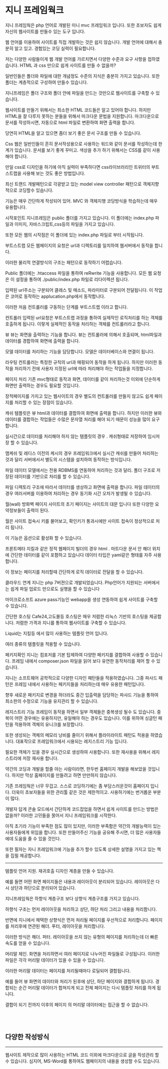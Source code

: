 # 지니 프레임웍크

지니 프레임웍은 php 언어로 개발된 미니 mvc 프레임워크 입니다. 또한 초보자도 쉽게 자신의 웹사이트를 만들수 있는 도구 입니다.

웹 언어를 이용하여 사이트를 직접 개발하는 것은 쉽지 않습니다. 개발 언어에 대해서 충분히 알고 있고. 경험있는 코딩 실력이 필요합니다.

저는 다양한 사람들이게 웹 개발 언어를 가르치면서 다양한 수준과 요구 사항을 접하였습니다.
HTML 과 css 만으로 쉽게 사이트를 만들 수 없을까? 

일반인들은 폴더와 파일에 대한 개념정도 수준의 지식은 충분히 가지고 있습니다. 또한 폴더는 계층적으로 구성하여 만들수 있습니다.

지니프레임은 폴더 구조와 폴더 안에 파일을 만드는 것만으로 웹사이트를 구축할 수 있습니다.

웹사이트를 만들기 위해서는 최소한 HTML 코드들은 알고 있어야 합니다. 하지만 HTML을 잘 다루지 못하는 분들을 위해서 마크다운 문법을 지원합니다. 마크다운으로 문서를 작성하시면, 자동으로 html 파일로 변환하여 화면 출력을 합니다.

당연히 HTML을 알고 있으면 좀더 보기 좋은 문서 구조를 만들 수 있습니다.

Css
웹은 일반인들이 흔히 문서작성용으로 사용하는 워드와 같이 문서를 작성하는데 한계가 있습니다. 문서를 보기 좋게 꾸미고. 색상을 추가 하기 위해서는 CSS를 같이 사용해야 합니다.

만일 css로 디자인을 하기에 아직 실력이 부족하다면 css라이브러리인 트위터의 부트스트랩을 사용해 보는 것도 좋은 방법입니다.




최신 트랜드 개발패턴으로 각광받고 있는 model view controller 패턴으로 객체지향적으로 코딩할수 있슴니다.

기능은 매우 간단하게 작성되어 있어. MVC 와 객체지행 코딩방식을 학습하는데 매우 유용합니다.

시작포인트
지니프레임은 public 폴더를 가지고 있습니다. 이 폴더에는 index.php 파일과 이미지, 자바스크립트,css등의 파일을 가지고 있습니다.

또한 모든 웹의 시작점은 이 폴더에 있는 index.php 파일로 부터 시작됩니다.

부트스트랩
모든 웹페이지의 요청은 url과 디렉토리를 일치하여 웹서버에서 동작을 합니다.

이러한 물리적 연결방식의 구조는 패턴으로 동작하기 어렵습니다.

Public 폴더에는 .htaccess 파일을 통하여 reRwrite 기능을 사용합니다. 모든 웹 요청은 이 설정을 통하여 ./public/index.php 파일로 리다이렉션 됩니다.

입력된 url주소는 구분되어 클래스 및 매소드, 파라미터로 구분되어 전달됩니다. 이 작업은 코어로 동작하는 applucation.php에서 동작합니다.

이러한 처음 컨트롤러를 구동하는 단계를 부트스트랩 이라고 합니다.

컨트롤러
입력된 url요청은 부트스트랩 과정을 통하여 실제작인 로직처리를 하는 객체를 호출하게 됩니다. 이랗게 실제적인 동작을 처리하는 객체를 컨트롤러라고 합니다.

뷰
뷰는 화면을 출력하는 기능을 합니다. 뷰는 컨트롤러에 의해서 호출되며, html파일과 데이터를 경합하여 화면에 출력을 합니다.

모델
데이터를 처리하는 기능을 담당합니다. 모델은 데이터베이스와 연결이 됩니다.

라우팅
컨트롤러는 특정한 규칙의 url과 매핑되어 동작을 하게 됩니다. 하지만 이러한 동작을 처리하기 전에 사용자 지정된 url에 따라 처리해야 하는 작업들을 지정합니다.

페이지 처리
기존 mvc형태로 동작과 화면, 데이터를 같이 처리하는것 이외에 단순하게 화면만 출력하는 경우도 필요할 것입니다.

장적페이지를 가지고 있는 웹사이트의 경우 별도의 컨트롤러를 만들지 않고도 쉽게 페이지를 처리할 수 있는 장점이 있습니다.



캐쉬
템플릿은 뷰 html과 데이터를 결합하여 화면에 출력을 합니다. 하지만 이러한 뷰와 데이터를 결합하는 작업들은 수많은 문자열 처리를 해야 되기 때문이 성능을 많이 요구합니다.

실시간으로 데이터를 처리해야 하지 않는 템플릿의 경우 . 캐쉬형태로 저장하여 임시저장 할 수 있습니다.

맴케쉬 및 레디스
이전의 케시의 경우 프레임워크에서 실시간 캐쉬를 만들어 처리하는 것과 달리 서버에서서 별도의 시스템을 설치하여 동작하는 방식입니다.

파일 데이터
모델에서는 전용 RDBMS를 연동하여 처리하는 것과 달리. 폴더 구조로 저장된 데이터를 기반으로 처리를 할 수 있습니다.

파일 디렉토리 구조에 따라서 데이터를 생상하고 화면에 출력을 합니다.
파일 데이터의 경우 여러서버를 이용하여 처리하는 경우 동기화 시간 오차가 발생될 수 있습니다.


월(wall) 방화벽 페이지
사이트의 초기 페이지는 사이트의 대문 입니다 또한 다양한 요약정보들이 출력이 된다.

월은 사이트 접속시 키를 물어보고, 확인키가 통과시에만 사이트 접속이 정상적으로 처리 됩니다.

이 기능은 옵션으로 활성화 할 수 있습니다.

프론트메타
지킬과 같은 정적 웹페이지 빌더의 경우 html . 마트다운 문서 안 해더 위치에 간단한 데이터를 같이 포함하고 있습니다
데이터 타입은 yaml같은 형태를 자주 사용합니다.

이 정보는 페이지를 처리할때 간단하게 로직 데이터로 전달을 할 수 있습니다.




클라우드 연계
지니는 php 7버젼으로 개발되었습니다. Php언어가 지원되는 서버에서는 쉽게 파일 업로드 만으로도 실행을 할 수 있습니다

마이크로소프트 azure pass기능인 webapp을 생성 연동하여 쉽게 사이트를 구축할 수 있습니다.

간단한 호스팅
Cafe24,고도몰등 호스팅은 매우 저렴한 리눅스 기반의 호스팅을 제공합니다. 저렴한 가격과 지니를 통하여 웹사이트를 구축할 수 있습니다.


Liquid는 지킬등 에서 많이 사용하는 템플릿 언어 입니다. 

여러 종류의 템플릿을 적용할 수 있습니다.


페키지확인
지니는 컴포저를 기본 탑제하여 다양한 페키지를 결합하여 사용할 수 있습니다. 프레임 내에서 composer.json 파일을 읽어 보다 유연한 동작처리를 제어 할 수 있습니다.

지니는 소프트웨어 공학적으로 다양한 디자인 패탄들을 적용하였습니다. 그중 파사드 패턴은 프레임 내에서 사용하는 페키지들을 처리하는데 매우 유용한 패턴입니다.

향후 새로운 패키지로 변경을 하더라도 중간 입출력을 담당하는 파샤드 기능을 통하여 최소한의 수정으로 기능을 유지관리 할 수 있습니다.


레지스트리 기능
프레임이 동작을 하면서 일부 객체들은 중복생성 될수 도 있습니다. 중복이 어떤 경우에는 유용하지만, 유일해야 하는 경우도 있습니다. 이를 위하여 싱글턴 패턴을 적용하여 객체의 유니크를 보장합니다.

또한 생성되는 객체의 메모리 낭비를 줄이기 위해서 플라이라이트 패턴도 적용을 하였습니다. 대표작으로 프레임워크에서 시용되는 레지스트리 기능 입니다.

필요한 객체가 있을 경우 실시간으로 생성하여 사용합니다. 또한 재사용을 위해서 레지스트리에 저장 재사용 합니다.


약간의 코딩과 개발을 할줄 아는 사람이라면, 한두번 홈페이지 개발을 해보았을 것입니다. 하지만 막상 홈페이지를 만들려고 하면 만만하지 않습니다.

기존 프레임웍은 너무 무겁고. 스스로 코딩하기에는 좀 부담스러운것이 홈페이지 입니다. 더욱이 초보자들을 위한 관리툴 같은 것은 제한적이고. 사용하기에는 번거롭운 부분이 많다.

개발자 답게 콘솔 모드에서 간단하게 코드잡업을 하면서 쉽게 사이트를 만드는 방법은 없을까? 이러한 고민들을 묽어서 지니 프레임워크를 시작한다.

아직 초기라 기능이 부족한 점도 많이 있지만, 이러한 부족함은 약간의 개발능력이 있는 사용자들에게 위임을 합니다. 또한 만들어주신 기능을 공유해 주시면, 더 많은 사용자들에데 도움을 줄 수 있을 것인다.

또한 필자는 자니 프레임워크에 기능을 추가 할수 있도록 상세한 설명을 가지고 있는 책을 집필 제공합니다.



 






---
템플릿 언어 지원. 재귀호출 디자인 계층을 만들 수 있습니다.

예를 들면 어떤 화면 페이지들은 내용과 레이아웃이 분리되어 있습니다.
레이아웃은 다시 상단과 하단으로 분리되어 있습니다.

지니프레임웍은 하향식 계층구조 보다 상향식 계층구조를 가지고 있습니다.

하향식 구조는 먼저 레이아웃을 처리하고 상단, 하단 처리 그리고 내용을 처리함니다.

반면에 지니에서 채택한 상향식은 먼저 처리될 페이지를 우선적으로 처리합니다. 페이지를 처리후에 연관된 해더. 푸터, 레이아웃을 처리합니다.

이러한 방식은 해더. 퍼터. 레이아웃을 쓰지 않는 유형의 페이지를 처리하는데 더 빠른 속도를 얻을 수 있습니다.

머리말 체인.
화면을 처리하면서 여러 페이지로 나누어진 파일들로 구성됩니다. 이러한 파일은 각각 머리말 데이터가 있을 수 있을 수 있습니다.

이러한 머리말 데이터는 페이지를 처리될때마다 로딜되어 결합됩니다.

예를 들어 뷰 화면의 데이터와 처리가 된후에 상단, 하단 페이지와 결합하게 됩니다. 경합되는 순간 머리말 데이터가 합쳐지게 되고 전체 페이지는 다시 템플릿 처리를 하게 됩니다.

결합이 되기 전까지 이후의 페이지 의 머리말 데이터에는 접근을 할 수 없습니다.














<br>



<br>

## 다양한 작성방식
---
웹사이트 제작으로 많이 사용하는 HTML 코드 이외에 마크다운으로 글을 작성관리 할 수 있습니다. 심지어, MS-Word를 통하여도 웹페이지의 내용을 생성할 수도 있습니다.

<br>








 


